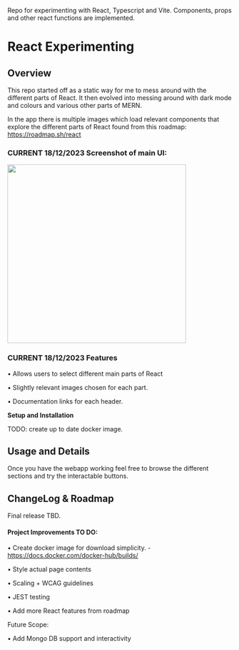Repo for experimenting with React, Typescript and Vite. Components, props and other react functions are implemented.
# React Experimenting
## Overview

This repo started off as a static way for me to mess around with the different parts of React. It then evolved into messing around with dark mode and colours and various other parts of MERN.

In the app there is multiple images which load relevant components that explore the different parts of React found from this roadmap: https://roadmap.sh/react


### CURRENT 18/12/2023 Screenshot of main UI:

<img src="https://github.com/LukeSutton0/react-experimenting/assets/80263461/a55757dc-c7ce-4805-b29b-6e58b9ca693f" width="400">


### CURRENT 18/12/2023 Features

• Allows users to select different main parts of React

• Slightly relevant images chosen for each part.

• Documentation links for each header.

**Setup and Installation**

TODO: create up to date docker image.

## Usage and Details

Once you have the webapp working feel free to browse the different sections and try the interactable buttons. 


## ChangeLog & Roadmap

Final release TBD.

#### Project Improvements TO DO:

• Create docker image for download simplicity. - https://docs.docker.com/docker-hub/builds/

• Style actual page contents

• Scaling + WCAG guidelines

• JEST testing

• Add more React features from roadmap

Future Scope:

• Add Mongo DB support and interactivity
